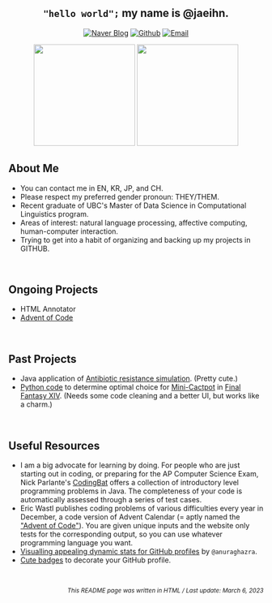 <!-- Introduction --!>

<h2 align="center"><code>"hello world";</code> my name is @jaeihn.</h2>


<!-- Contact Links -->
<p align="center">
  <a href="https://blog.naver.com/z280937">
    <img alt="Naver Blog" src="https://img.shields.io/badge/NAVER-03C75A?style=for-the-badge&logo=NAVER&logoColor=FFFFFF" class="center"></a>
  <a href="https://www.github.com/jaeihn">
    <img alt="Github" src="https://img.shields.io/badge/GitHub-%2312100E.svg?&style=for-the-badge&logo=Github&logoColor=white" class="center"></a>
  <a href="mailto:jaeihn00@gmail.com">
    <img alt="Email" src="https://img.shields.io/badge/-Email-c14438?style=for-the-badge&logo=Gmail&logoColor=white" class="center"></a>
</p>


<p align="center">
    <img height="200" src="https://github-readme-stats.vercel.app/api?username=jaeihn&theme=aura_dark&show_icons=true&count_private=true">
    <img height="200" src="https://github-readme-stats.vercel.app/api/top-langs/?username=jaeihn&hide_title=true&theme=aura_dark&layout=compact">
</p>
    
<h2>About Me</h2>
<ul>
  <li>You can contact me in EN, KR, JP, and CH. </li>
  <li>Please respect my preferred gender pronoun: THEY/THEM.</li>
  <li>Recent graduate of UBC's Master of Data Science in Computational Linguistics program.</li>
  <li>Areas of interest: natural language processing, affective computing, human-computer interaction.</li>
  <li>Trying to get into a habit of organizing and backing up my projects in GITHUB.</li>
</ul>
<br>


<h2>Ongoing Projects</h2>
<ul>
  <li>HTML Annotator</li>
  <li><a href="https://adventofcode.com/">Advent of Code</a></li> 
</ul>

<br>
    
<h2>Past Projects</h2>
<ul>
  <li>Java application of <a href="https://github.com/jaeihn/AntibioticResistanceSimulation">Antibiotic resistance simulation</a>. (Pretty cute.)
  <li><a href="https://github.com/jaeihn/FFXIV-Mini-Cactpot-Solver">Python code</a> to determine optimal choice for <a href="https://ffxiv.consolegameswiki.com/wiki/Cactpot">Mini-Cactpot</a> in <a href="https://www.finalfantasyxiv.com/">Final Fantasy XIV</a>. (Needs some code cleaning and a better UI, but works like a charm.)</li>
</ul>

<br>


<h2>Useful Resources</h2>
<ul>
  <li>I am a big advocate for learning by doing. For people who are just starting out in coding, or preparing for the AP Computer Science Exam, Nick Parlante's <a href="https://codingbat.com/java">CodingBat</a> offers a collection of introductory level programming problems in Java. The completeness of your code is automatically assessed through a series of test cases.</li>
  <li>Eric Wastl publishes coding problems of various difficulties every year in December, a code version of Advent Calendar (= aptly named the <a href="https://adventofcode.com/">"Advent of Code"</a>). You are given unique inputs and the website only tests for the corresponding output, so you can use whatever programming language you want.</li>
  <li><a href="https://github.com/anuraghazra/github-readme-stats">Visualling appealing dynamic stats for GitHub profiles</a> by <code>@anuraghazra</code>. 
  </li>
  <li><a href="https://github.com/alexandresanlim/Badges4-README.md-Profile">Cute badges</a> to decorate your GitHub profile.
  </li>
</ul>
<br>

<!-- Footer -->
<p align="right"><i><sub>This README page was written in HTML / Last update: March 6, 2023</i></sub></p>

